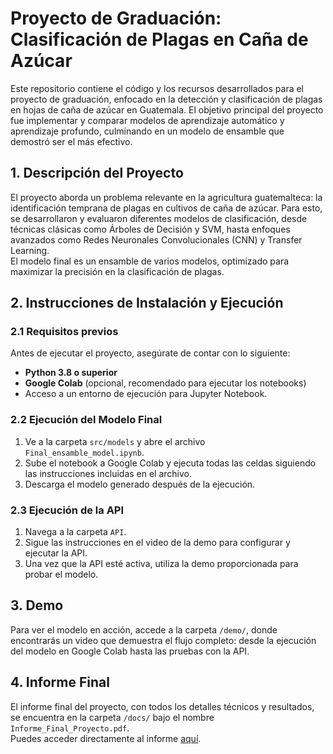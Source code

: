 
# Proyecto de Graduación: Clasificación de Plagas en Caña de Azúcar

Este repositorio contiene el código y los recursos desarrollados para el proyecto de graduación, enfocado en la detección y clasificación de plagas en hojas de caña de azúcar en Guatemala. El objetivo principal del proyecto fue implementar y comparar modelos de aprendizaje automático y aprendizaje profundo, culminando en un modelo de ensamble que demostró ser el más efectivo.

## 1. Descripción del Proyecto

El proyecto aborda un problema relevante en la agricultura guatemalteca: la identificación temprana de plagas en cultivos de caña de azúcar. Para esto, se desarrollaron y evaluaron diferentes modelos de clasificación, desde técnicas clásicas como Árboles de Decisión y SVM, hasta enfoques avanzados como Redes Neuronales Convolucionales (CNN) y Transfer Learning.  
El modelo final es un ensamble de varios modelos, optimizado para maximizar la precisión en la clasificación de plagas.  

## 2. Instrucciones de Instalación y Ejecución

### **2.1 Requisitos previos**

Antes de ejecutar el proyecto, asegúrate de contar con lo siguiente:  
- **Python 3.8 o superior**  
- **Google Colab** (opcional, recomendado para ejecutar los notebooks)  
- Acceso a un entorno de ejecución para Jupyter Notebook.

### **2.2 Ejecución del Modelo Final**

1. Ve a la carpeta `src/models` y abre el archivo `Final_ensamble_model.ipynb`.
2. Sube el notebook a Google Colab y ejecuta todas las celdas siguiendo las instrucciones incluidas en el archivo.
3. Descarga el modelo generado después de la ejecución.

### **2.3 Ejecución de la API**

1. Navega a la carpeta `API`.
2. Sigue las instrucciones en el video de la demo para configurar y ejecutar la API.
3. Una vez que la API esté activa, utiliza la demo proporcionada para probar el modelo.

## 3. Demo

Para ver el modelo en acción, accede a la carpeta `/demo/`, donde encontrarás un video que demuestra el flujo completo: desde la ejecución del modelo en Google Colab hasta las pruebas con la API.  

## 4. Informe Final

El informe final del proyecto, con todos los detalles técnicos y resultados, se encuentra en la carpeta `/docs/` bajo el nombre `Informe_Final_Proyecto.pdf`.  
Puedes acceder directamente al informe [aquí](./docs/Trabajo_de_Graduación.pdf).


